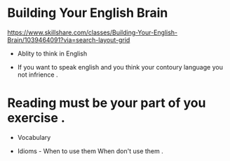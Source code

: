 
# Building Your English Brain

https://www.skillshare.com/classes/Building-Your-English-Brain/1039464091?via=search-layout-grid

- Ablity to think in English 

- If you want to speak english and you think your contoury language you not infrience .

# Reading must be your part of you exercise .

- Vocabulary  

- Idioms - When to use them When don't use them .

